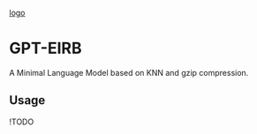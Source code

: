 [logo](https://raw.githubusercontent.com/Leikoe/GPT-EIRB/main/docs/logo.png)

# GPT-EIRB

A Minimal Language Model based on KNN and gzip compression.

## Usage

!TODO
